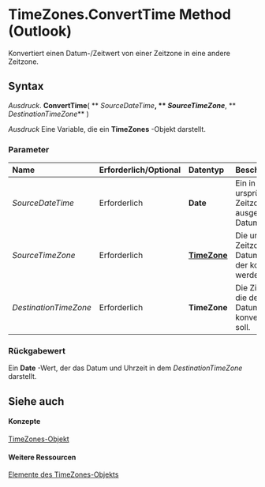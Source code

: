 
# TimeZones.ConvertTime Method (Outlook)

Konvertiert einen Datum-/Zeitwert von einer Zeitzone in eine andere Zeitzone.


## Syntax

 _Ausdruck_. **ConvertTime**( ** _SourceDateTime_**, ** _SourceTimeZone_**, ** _DestinationTimeZone_** )

 _Ausdruck_ Eine Variable, die ein **TimeZones** -Objekt darstellt.


### Parameter



|**Name**|**Erforderlich/Optional**|**Datentyp**|**Beschreibung**|
|:-----|:-----|:-----|:-----|
| _SourceDateTime_|Erforderlich|**Date**|Ein in der ursprünglichen Zeitzone ausgedrückter Datums-/Zeitwert.|
| _SourceTimeZone_|Erforderlich|**[TimeZone](b27da70d-e545-cc13-9529-cfd327ab7a7c.md)**|Die ursprüngliche Zeitzone des Datums-/Zeitwerts, der konvertiert werden soll.|
| _DestinationTimeZone_|Erforderlich|**TimeZone**|Die Zielzeitzone, in die der Datums-/Zeitwert konvertiert werden soll.|

### Rückgabewert

Ein  **Date** -Wert, der das Datum und Uhrzeit in dem _DestinationTimeZone_ darstellt.


## Siehe auch


#### Konzepte


[TimeZones-Objekt](c68f8589-44e9-3c12-45c1-96943fa9bcb7.md)
#### Weitere Ressourcen


[Elemente des TimeZones-Objekts](http://msdn.microsoft.com/library/b227e782-9290-5a24-b621-9906a713e8cd%28Office.15%29.aspx)